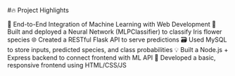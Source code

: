#🔥 Project Highlights

🚀 End-to-End Integration of Machine Learning with Web Development
🧠 Built and deployed a Neural Network (MLPClassifier) to classify Iris flower species
🌐 Created a RESTful Flask API to serve predictions
🗃️ Used MySQL to store inputs, predicted species, and class probabilities
💡 Built a Node.js + Express backend to connect frontend with ML API
🎨 Developed a basic, responsive frontend using HTML/CSS/JS
